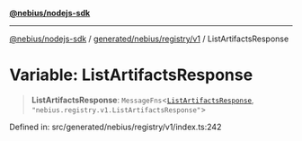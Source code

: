 [**@nebius/nodejs-sdk**](../../../../../README.md)

***

[@nebius/nodejs-sdk](../../../../../README.md) / [generated/nebius/registry/v1](../README.md) / ListArtifactsResponse

# Variable: ListArtifactsResponse

> **ListArtifactsResponse**: `MessageFns`\<[`ListArtifactsResponse`](../interfaces/ListArtifactsResponse.md), `"nebius.registry.v1.ListArtifactsResponse"`\>

Defined in: src/generated/nebius/registry/v1/index.ts:242
